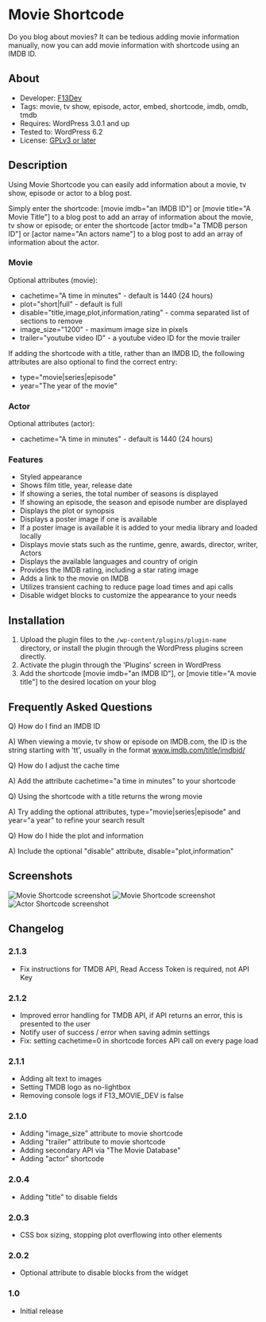 # Movie Shortcode
Do you blog about movies? It can be tedious adding movie information manually, now you can add movie information with shortcode using an IMDB ID.


## About
* Developer: [F13Dev](http://f13dev.com)
* Tags: movie, tv show, episode, actor, embed, shortcode, imdb, omdb, tmdb
* Requires: WordPress 3.0.1 and up
* Tested to: WordPress 6.2
* License: [GPLv3 or later](http://www.gnu.org/licenses/gpl-3.0.html)


## Description
Using Movie Shortcode you can easily add information about a movie, tv show, episode or actor to a blog post.

Simply enter the shortcode: [movie imdb="an IMDB ID"] or [movie title="A Movie Title"] to a blog post to add an array of information about the movie, tv show or episode; or enter the shortcode [actor tmdb="a TMDB person ID"] or [actor name="An actors name"] to a blog post to add an array of information about the actor.


### Movie
Optional attributes (movie):
* cachetime="A time in minutes" - default is 1440 (24 hours)
* plot="short|full" - default is full
* disable="title,image,plot,information,rating" - comma separated list of sections to remove
* image_size="1200" - maximum image size in pixels
* trailer="youtube video ID" - a youtube video ID for the movie trailer

If adding the shortcode with a title, rather than an IMDB ID, the following attributes are also optional to find the correct entry:
* type="movie|series|episode"
* year="The year of the movie"


### Actor
Optional attributes (actor):
* cachetime="A time in minutes" - default is 1440 (24 hours)


### Features
* Styled appearance
* Shows film title, year, release date
* If showing a series, the total number of seasons is displayed
* If showing an episode, the season and episode number are displayed
* Displays the plot or synopsis
* Displays a poster image if one is available
* If a poster image is available it is added to your media library and loaded locally
* Displays movie stats such as the runtime, genre, awards, director, writer, Actors
* Displays the available languages and country of origin
* Provides the IMDB rating, including a star rating image
* Adds a link to the movie on IMDB
* Utilizes transient caching to reduce page load times and api calls
* Disable widget blocks to customize the appearance to your needs


## Installation
1. Upload the plugin files to the `/wp-content/plugins/plugin-name` directory, or install the plugin through the WordPress plugins screen directly.
2. Activate the plugin through the 'Plugins' screen in WordPress
3. Add the shortcode [movie imdb="an IMDB ID"], or [movie title="A movie title"] to the desired location on your blog


## Frequently Asked Questions
Q) How do I find an IMDB ID

A) When viewing a movie, tv show or episode on IMDB.com, the ID is the string starting with 'tt', usually in the format www.imdb.com/title/imdbid/

Q) How do I adjust the cache time

A) Add the attribute cachetime="a time in minutes" to your shortcode

Q) Using the shortcode with a title returns the wrong movie

A) Try adding the optional attributes, type="movie|series|episode" and year="a year" to refine your search result

Q) How do I hide the plot and information

A) Include the optional "disable" attribute, disable="plot,information"


## Screenshots
![Movie Shortcode screenshot](screenshot-1.png)
![Movie Shortcode screenshot](screenshot-2.png)
![Actor Shortcode screenshot](screenshot-3.png)

## Changelog
### 2.1.3
* Fix instructions for TMDB API, Read Access Token is required, not API Key

### 2.1.2
* Improved error handling for TMDB API, if API returns an error, this is presented to the user
* Notify user of success / error when saving admin settings
* Fix: setting cachetime=0 in shortcode forces API call on every page load

### 2.1.1
* Adding alt text to images
* Setting TMDB logo as no-lightbox
* Removing console logs if F13_MOVIE_DEV is false

### 2.1.0
* Adding "image_size" attribute to movie shortcode
* Adding "trailer" attribute to movie shortcode
* Adding secondary API via "The Movie Database"
* Adding "actor" shortcode

### 2.0.4
* Adding "title" to disable fields

### 2.0.3
* CSS box sizing, stopping plot overflowing into other elements

### 2.0.2
* Optional attribute to disable blocks from the widget

### 1.0
* Initial release
